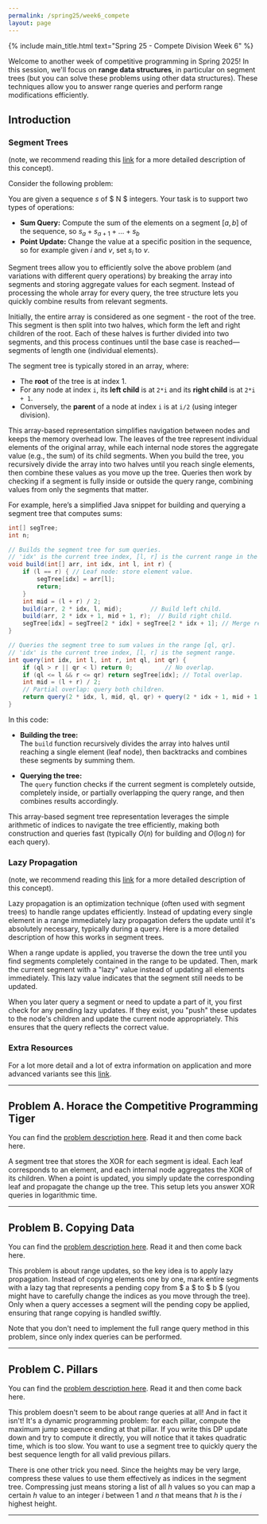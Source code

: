```yaml
---
permalink: /spring25/week6_compete
layout: page
---
```


{% include main_title.html text="Spring 25 - Compete Division Week 6" %}

Welcome to another week of competitive programming in Spring 2025! In
this session, we'll focus on **range data structures**, in particular
on segment trees (but you can solve these problems using other data
structures). These techniques allow you to answer range queries and
perform range modifications efficiently.

## Introduction

### Segment Trees

(note, we recommend reading this
[link](https://usaco.guide/CPH.pdf#page=99) for a more detailed
description of this concept).

Consider the following problem:

You are given a sequence $s$ of $ N $ integers. Your task is to support two types of operations:
- **Sum Query:** Compute the sum of the elements on a segment $[a, b]$ of the sequence, so $s_a+s_{a+1} + \ldots + s_{b}$
- **Point Update:** Change the value at a specific position in the sequence, so for example given $i$ and $v$, set $s_i$ to $v$.

Segment trees allow you to efficiently solve the above problem (and
variations with different query operations) by breaking the array into
segments and storing aggregate values for each segment. Instead of
processing the whole array for every query, the tree structure lets
you quickly combine results from relevant segments.

Initially, the entire array is considered as one segment - the root of
the tree. This segment is then split into two halves, which form the
left and right children of the root. Each of these halves is further
divided into two segments, and this process continues until the base
case is reached—segments of length one (individual elements).

The segment tree is typically stored in an array, where:
- The **root** of the tree is at index 1.
- For any node at index `i`, its **left child** is at `2*i` and its **right child** is at `2*i + 1`.
- Conversely, the **parent** of a node at index `i` is at `i/2` (using integer division).

This array-based representation simplifies navigation between nodes
and keeps the memory overhead low. The leaves of the tree represent
individual elements of the original array, while each internal node
stores the aggregate value (e.g., the sum) of its child segments. When
you build the tree, you recursively divide the array into two halves
until you reach single elements, then combine these values as you move
up the tree. Queries then work by checking if a segment is fully
inside or outside the query range, combining values from only the
segments that matter.

For example, here’s a simplified Java snippet for building and
querying a segment tree that computes sums:

```java
int[] segTree;
int n;

// Builds the segment tree for sum queries.
// 'idx' is the current tree index, [l, r] is the current range in the array.
void build(int[] arr, int idx, int l, int r) {
    if (l == r) { // Leaf node: store element value.
        segTree[idx] = arr[l];
        return;
    }
    int mid = (l + r) / 2;
    build(arr, 2 * idx, l, mid);        // Build left child.
    build(arr, 2 * idx + 1, mid + 1, r);  // Build right child.
    segTree[idx] = segTree[2 * idx] + segTree[2 * idx + 1]; // Merge results.
}

// Queries the segment tree to sum values in the range [ql, qr].
// 'idx' is the current tree index, [l, r] is the segment range.
int query(int idx, int l, int r, int ql, int qr) {
    if (ql > r || qr < l) return 0;         // No overlap.
    if (ql <= l && r <= qr) return segTree[idx]; // Total overlap.
    int mid = (l + r) / 2;
    // Partial overlap: query both children.
    return query(2 * idx, l, mid, ql, qr) + query(2 * idx + 1, mid + 1, r, ql, qr);
}
```

In this code:
- **Building the tree:**  
  The `build` function recursively divides the array into halves until reaching a single element (leaf node), then backtracks and combines these segments by summing them.
  
- **Querying the tree:**  
  The `query` function checks if the current segment is completely outside, completely inside, or partially overlapping the query range, and then combines results accordingly.

This array-based segment tree representation leverages the simple
arithmetic of indices to navigate the tree efficiently, making both
construction and queries fast (typically $O(n)$ for building and
$O(\log n)$ for each query).

### Lazy Propagation

(note, we recommend reading this
[link](https://usaco.guide/CPH.pdf#page=268) for a more detailed
description of this concept).

Lazy propagation is an optimization technique (often used with segment
trees) to handle range updates efficiently. Instead of updating every
single element in a range immediately lazy propagation defers the
update until it's absolutely necessary, typically during a query. Here
is a more detailed description of how this works in segment trees.

When a range update is applied, you traverse the down the tree until
you find segments completely contained in the range to be
updated. Then, mark the current segment with a "lazy" value instead of
updating all elements immediately. This lazy value indicates that the
segment still needs to be updated.

When you later query a segment or need to update a part of it, you
first check for any pending lazy updates. If they exist, you "push"
these updates to the node's children and update the current node
appropriately. This ensures that the query reflects the correct value.

### Extra Resources

For a lot more detail and a lot of extra information on application
and more advanced variants see this
[link](https://cp-algorithms.com/data_structures/segment_tree.html).

---

## Problem A. Horace the Competitive Programming Tiger

You can find the [problem description
here](https://codeforces.com/group/hNnRWqFua0/contest/599531/problem/A). Read
it and then come back here.

A segment tree that stores the XOR for each segment is ideal. Each
leaf corresponds to an element, and each internal node aggregates the
XOR of its children. When a point is updated, you simply update the
corresponding leaf and propagate the change up the tree. This setup
lets you answer XOR queries in logarithmic time.

---

## Problem B. Copying Data

You can find the [problem description
here](https://codeforces.com/group/hNnRWqFua0/contest/599531/problem/B). Read
it and then come back here.

This problem is about range updates, so the key idea is to apply lazy
propagation. Instead of copying elements one by one, mark entire
segments with a lazy tag that represents a pending copy from $ a $
to $ b $ (you might have to carefully change the indices as you move
through the tree). Only when a query accesses a segment will the
pending copy be applied, ensuring that range copying is handled
swiftly.

Note that you don't need to implement the full range query method in
this problem, since only index queries can be performed.

---

## Problem C. Pillars

You can find the [problem description
here](https://codeforces.com/group/hNnRWqFua0/contest/599531/problem/C). Read
it and then come back here.

This problem doesn't seem to be about range queries at all! And in
fact it isn't! It's a dynamic programming problem: for each pillar,
compute the maximum jump sequence ending at that pillar. If you write
this DP update down and try to compute it directly, you will notice
that it takes quadratic time, which is too slow. You want to use a
segment tree to quickly query the best sequence length for all valid
previous pillars.

There is one other trick you need. Since the heights may be very
large, compress these values to use them effectively as indices in the
segment tree. Compressing just means storing a list of all $h$ values
so you can map a certain $h$ value to an integer $i$ between $1$
and $n$ that means that $h$ is the $i$ highest height.

---